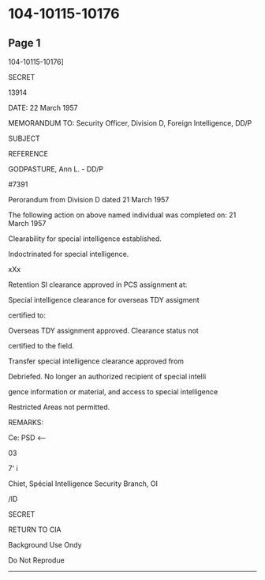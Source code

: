 # 104-10115-10176

## Page 1

104-10115-10176]

SECRET

13914

DATE: 22 March 1957

MEMORANDUM TO: Security Officer, Division D, Foreign Intelligence, DD/P

SUBJECT

REFERENCE

GODPASTURE, Ann L. - DD/P

#7391

Perorandum from Division D dated 21 March 1957

The following action on above named individual was completed on: 21 March 1957

Clearability for special intelligence established.

Indoctrinated for special intelligence.

xXx

Retention SI clearance approved in PCS assignment at:

Special intelligence clearance for overseas TDY assigment

certified to:

Overseas TDY assignment approved. Clearance status not

certified to the field.

Transfer special intelligence clearance approved from

Debriefed. No longer an authorized recipient of special intelli

gence information or material, and access to special intelligence

Restricted Areas not permitted.

REMARKS:

Ce: PSD <--

03

7' i

Chiet, Spécial Intelligence Security Branch, OI

/ID

SECRET

RETURN TO CIA

Background Use Ondy

Do Not Reprodue

---

